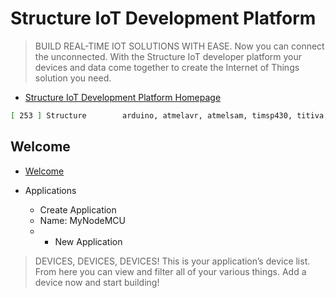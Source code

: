 Structure IoT Development Platform
==

> BUILD REAL-TIME IOT SOLUTIONS WITH EASE. Now you can connect the unconnected. With the Structure IoT developer platform your devices and data come together to create the Internet of Things solution you need.

- [Structure IoT Development Platform Homepage](https://www.getstructure.io/)

```sh
[ 253 ] Structure        arduino, atmelavr, atmelsam, timsp430, titiva, teensy, freescalekinetis, ststm32, nordicnrf51, nxplpc, espressif, siliconlabsefm32, linux_arm, native "Structure": Arduino SDK for connecting embedded devices to the Structure IoT developer platform
```

## Welcome

- [Welcome](https://app.getstructure.io/#/welcome)

- Applications
  - Create Application
  - Name: MyNodeMCU
  - + New Application

> DEVICES, DEVICES, DEVICES! This is your application’s device list. From here you can view and filter all of your various things. Add a device now and start building!